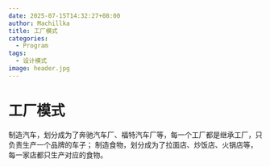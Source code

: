 ```yaml
---
date: 2025-07-15T14:32:27+08:00
author: Machillka
title: 工厂模式
categories:
  - Program
tags:
  - 设计模式
image: header.jpg
---
```

# 工厂模式

制造汽车，划分成为了奔驰汽车厂、福特汽车厂等，每一个工厂都是继承工厂，只负责生产一个品牌的车子；
制造食物，划分成为了拉面店、炒饭店、火锅店等，每一家店都只生产对应的食物。